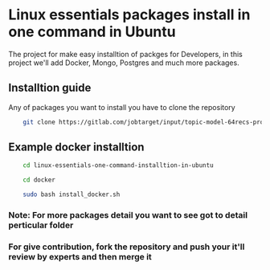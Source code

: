 
# Linux essentials packages install in one command in Ubuntu

The project for make easy installtion of packges for Developers, in this project we'll add Docker, Mongo, Postgres and much more packages.

## Installtion guide
Any of packages you want to install you have to clone the repository

```Bash
    git clone https://gitlab.com/jobtarget/input/topic-model-64recs-project.git
```

## Example docker installtion

```Bash
    cd linux-essentials-one-command-installtion-in-ubuntu
```

```Bash
    cd docker
```

```Bash
    sudo bash install_docker.sh
```

### Note: For more packages detail you want to see got to detail perticular folder

### For give contribution, fork the repository and push your it'll review by experts and then merge it
